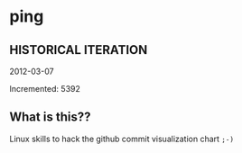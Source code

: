 # ping

## HISTORICAL ITERATION
2012-03-07

Incremented: 5392

## What is this?? 
Linux skills to hack the github commit visualization chart `;-)`
